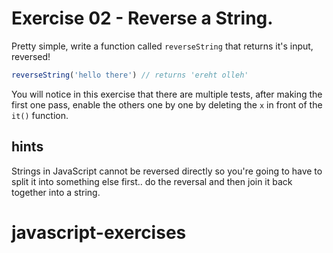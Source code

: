 # Exercise 02 - Reverse a String.

Pretty simple, write a function called `reverseString` that returns it's input, reversed!

```javascript
reverseString('hello there') // returns 'ereht olleh'
```

You will notice in this exercise that there are multiple tests, after making the first one pass, enable the others one by one by deleting the `x` in front of the `it()` function.




## hints
Strings in JavaScript cannot be reversed directly so you're going to have to split it into something else first.. do the reversal and then join it back together into a string.
# javascript-exercises
